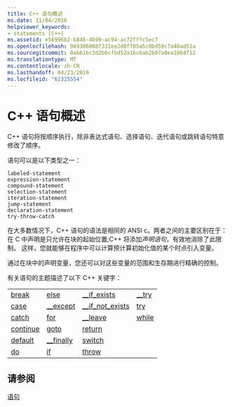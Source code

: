 ```yaml
---
title: C++ 语句概述
ms.date: 11/04/2016
helpviewer_keywords:
- statements [C++]
ms.assetid: e56996b2-b846-4b99-ac94-ac72fffc5ec7
ms.openlocfilehash: 9493860087331ee2d8ff05a5c0bd59c7a46ad51a
ms.sourcegitcommit: 0ab61bc3d2b6cfbd52a16c6ab2b97a8ea1864f12
ms.translationtype: MT
ms.contentlocale: zh-CN
ms.lasthandoff: 04/23/2019
ms.locfileid: "62325554"
---
```

# <a name="overview-of-c-statements"></a>C++ 语句概述

C++ 语句将按顺序执行，除非表达式语句、选择语句、迭代语句或跳转语句特意修改了顺序。

语句可以是以下类型之一：

```
labeled-statement
expression-statement
compound-statement
selection-statement
iteration-statement
jump-statement
declaration-statement
try-throw-catch
```

在大多数情况下，C++ 语句的语法是相同的 ANSI c。两者之间的主要区别在于： 在 C 中声明是只允许在块的起始位置;C++ 将添加*声明语句*，有效地消除了此限制。 这样，您就能够在程序中可以计算预计算初始化值的某个时点引入变量。

通过在块中的声明变量，您还可以对这些变量的范围和生存期进行精确的控制。

有关语句的主题描述了以下 C++ 关键字：

|||||
|-|-|-|-|
|[break](../cpp/break-statement-cpp.md)|[else](../cpp/if-else-statement-cpp.md)|[__if_exists](../cpp/if-exists-statement.md)|[__try](../cpp/structured-exception-handling-c-cpp.md)|
|[case](../cpp/switch-statement-cpp.md)|[__except](../cpp/structured-exception-handling-c-cpp.md)|[__if_not_exists](../cpp/if-not-exists-statement.md)|[try](../cpp/try-throw-and-catch-statements-cpp.md)|
|[catch](../cpp/try-throw-and-catch-statements-cpp.md)|[for](../cpp/for-statement-cpp.md)|[__leave](../c-language/try-finally-statement-c.md)|[while](../cpp/while-statement-cpp.md)|
|[continue](../cpp/continue-statement-cpp.md)|[goto](../cpp/goto-statement-cpp.md)|[return](../cpp/return-statement-cpp.md)||
|[default](../cpp/switch-statement-cpp.md)|[__finally](../cpp/structured-exception-handling-c-cpp.md)|[switch](../cpp/switch-statement-cpp.md)||
|[do](../cpp/do-while-statement-cpp.md)|[if](../cpp/if-else-statement-cpp.md)|[throw](../cpp/try-throw-and-catch-statements-cpp.md)||

## <a name="see-also"></a>请参阅

[语句](../cpp/statements-cpp.md)